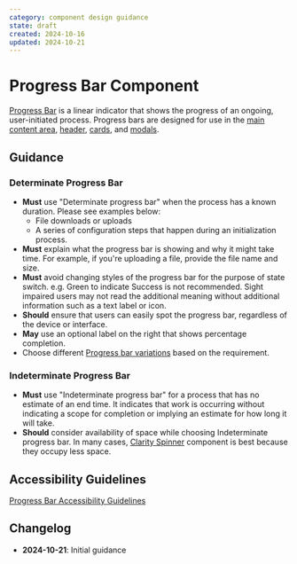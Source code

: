 ```yaml
---
category: component design guidance
state: draft
created: 2024-10-16
updated: 2024-10-21
---
```


# Progress Bar Component

[Progress Bar](https://clarity.design/documentation/progress) is a linear indicator that shows the progress of an ongoing, user-initiated process. Progress bars are designed for use in the [main content area](https://clarity.design/documentation/app-layout), [header](https://clarity.design/documentation/header), [cards](https://clarity.design/documentation/card), and [modals](https://clarity.design/documentation/modal).

## Guidance

### Determinate Progress Bar

- **Must** use "Determinate progress bar" when the process has a known duration. Please see examples below:
    - File downloads or uploads
    - A series of configuration steps that happen during an initialization process.
- **Must** explain what the progress bar is showing and why it might take time. For example, if you're uploading a file, provide the file name and size.
- **Must** avoid changing styles of the progress bar for the purpose of state switch.  e.g. Green to indicate Success is not recommended. Sight impaired users may not read the additional meaning without additional information such as a text label or icon.
- **Should** ensure that users can easily spot the progress bar, regardless of the device or interface.
- **May** use an optional label on the right that shows percentage completion.
- Choose different [Progress bar variations](https://clarity.design/documentation/progress/code#variations) based on the requirement.


### Indeterminate Progress Bar

- **Must** use "Indeterminate progress bar" for a process that has no estimate of an end time. It indicates that work is occurring without indicating a scope for completion or implying an estimate for how long it will take.
- **Should** consider availability of space while choosing Indeterminate progress bar. In many cases, [Clarity Spinner](https://clarity.design/documentation/spinner) component is best because they occupy less space.


## Accessibility Guidelines
[Progress Bar Accessibility Guidelines](https://clarity.design/documentation/progress#accessibility)


## Changelog

- **2024-10-21**: Initial guidance
